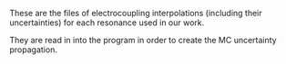 These are the files of electrocoupling interpolations (including their uncertainties) for each resonance used in our work.

They are read in into the program in order to create the MC uncertainty propagation.
